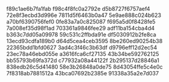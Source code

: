 f89c1ae6b7fa1fab
f98c4f8fc0a2792e
d5b8727f6757aef4
72e8f3ecbd3d996e
7811d5f6463b0a47
5e9ae888c024b623
a70bf6390756fef0
0fe83a7a0c825087
f695a5d0f8428fe5
7a008ef35d98f1ad
703361a9846fee29
adf11ba154cba4d4
b363c7dd05a09978
59c531c2ffbda91e
df5030912b2fe8ca
13ecd93cdfa189b0
d64d5cea4ceb3595
8be260ed90254b38
22365bdd1bfd0627
3ad4c3f46c3b63df
d9796eff12d2ec54
23ec78a46ebd055e
a3616fca6cf27135
43b34be592762125
bb55793b69fa372d
c77932a08a44122f
2b295137d28846a1
838edb26c5d41480
58e3b26848a0de75
8d43054ffe5c4e0c
7f8318ab7881512a
43bca07692b2385e
91338a35a2e7d037
